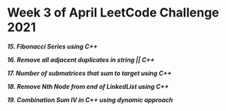 # Week 3 of April LeetCode Challenge 2021


***15. Fibonacci Series using C++***

***16. Remove all adjacent duplicates in string || C++***

***17. Number of submatrices that sum to target using C++***

***18. Remove Nth Node from end of LinkedList using C++***

***19. Combination Sum IV in C++ using dynamic approach***





